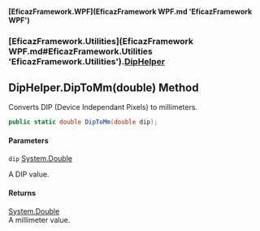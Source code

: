 #### [EficazFramework.WPF](EficazFramework WPF.md 'EficazFramework WPF')
### [EficazFramework.Utilities](EficazFramework WPF.md#EficazFramework.Utilities 'EficazFramework.Utilities').[DipHelper](EficazFramework.Utilities/DipHelper.md 'EficazFramework.Utilities.DipHelper')

## DipHelper.DipToMm(double) Method

Converts DIP (Device Independant Pixels) to millimeters.

```csharp
public static double DipToMm(double dip);
```
#### Parameters

<a name='EficazFramework.Utilities.DipHelper.DipToMm(double).dip'></a>

`dip` [System.Double](https://docs.microsoft.com/en-us/dotnet/api/System.Double 'System.Double')

A DIP value.

#### Returns
[System.Double](https://docs.microsoft.com/en-us/dotnet/api/System.Double 'System.Double')  
A millimeter value.